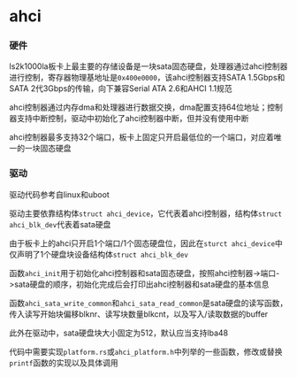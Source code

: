 # ahci

### 硬件

ls2k1000la板卡上最主要的存储设备是一块sata固态硬盘，处理器通过ahci控制器进行控制，寄存器物理基地址是`0x400e0000`，该ahci控制器支持SATA 1.5Gbps和SATA 2代3Gbps的传输，向下兼容Serial ATA 2.6和AHCI 1.1规范

ahci控制器通过内存dma和处理器进行数据交换，dma配置支持64位地址；控制器支持中断控制，驱动中初始化了ahci控制器中断，但并没有使用中断

ahci控制器最多支持32个端口，板卡上固定只开启最低位的一个端口，对应着唯一的一块固态硬盘

### 驱动

驱动代码参考自linux和uboot

驱动主要依靠结构体`struct ahci_device`，它代表着ahci控制器，结构体`struct ahci_blk_dev`代表着sata硬盘

由于板卡上的ahci只开启1个端口/1个固态硬盘位，因此在`sturct ahci_device`中仅声明了1个硬盘块设备结构体`struct ahci_blk_dev`

函数`ahci_init`用于初始化ahci控制器和sata固态硬盘，按照ahci控制器->端口->sata硬盘的顺序，初始化完成后会打印出ahci控制器和sata硬盘的基本信息

函数`ahci_sata_write_common`和`ahci_sata_read_common`是sata硬盘的读写函数，传入读写开始块偏移blknr、读写块数量blkcnt，以及写入/读取数据的buffer

此外在驱动中，sata硬盘块大小固定为512，默认应当支持lba48

代码中需要实现`platform.rs`或`ahci_platform.h`中列举的一些函数，修改或替换`printf`函数的实现以及具体调用
